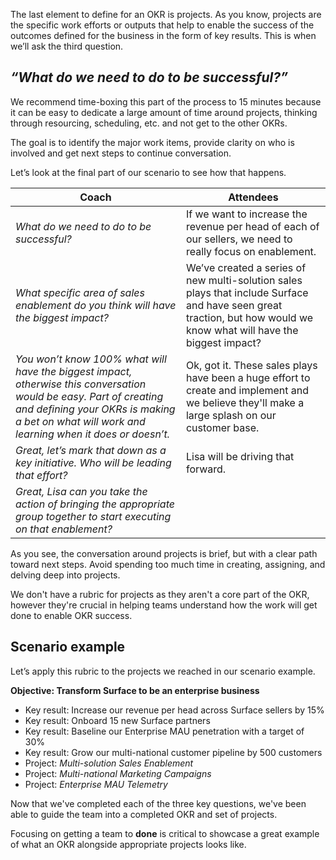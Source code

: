 The last element to define for an OKR is projects.  As you know, projects are the specific work efforts or outputs that help to enable the success of the outcomes defined for the business in the form of key results.  This is when we’ll ask the third question.

## *“What do we need to do to be successful?”*

We recommend time-boxing this part of the process to 15 minutes because it can be easy to dedicate a large amount of time around projects, thinking through resourcing, scheduling, etc. and not get to the other OKRs.

The goal is to identify the major work items, provide clarity on who is involved and get next steps to continue conversation.  

Let’s look at the final part of our scenario to see how that happens.

|Coach   |Attendees   |
|---------|---------|
| *What do we need to do to be successful?*|If we want to increase the revenue per head of each of our sellers, we need to really focus on enablement. | 
|*What specific area of sales enablement do you think will have the biggest impact?*| We’ve created a series of new multi-solution sales plays that include Surface and have seen great traction, but how would we know what will have the biggest impact?|
| *You won’t know 100% what will have the biggest impact, otherwise this conversation would be easy.   Part of creating and defining your OKRs is making a bet on what will work and learning when it does or doesn’t.* | Ok, got it.  These sales plays have been a huge effort to create and implement and we believe they'll make a large splash on our customer base.| 
|*Great, let’s mark that down as a key initiative.  Who will be leading that effort?* | Lisa will be driving that forward. |
|*Great, Lisa can you take the action of bringing the appropriate group together to start executing on that enablement?* | |

As you see, the conversation around projects is brief, but with a clear path toward next steps.  Avoid spending too much time in creating, assigning, and delving deep into projects.

We don't have a rubric for projects as they aren't a core part of the OKR, however they're crucial in helping teams understand how the work will get done to enable OKR success.

## Scenario example

Let’s apply this rubric to the projects we reached in our scenario example.

**Objective: Transform Surface to be an enterprise business** 

- Key result: Increase our revenue per head across Surface sellers by 15%
- Key result: Onboard 15 new Surface partners
- Key result: Baseline our Enterprise MAU penetration with a target of 30%
- Key result: Grow our multi-national customer pipeline by 500 customers
- Project: *Multi-solution Sales Enablement*
- Project: *Multi-national Marketing Campaigns*
- Project: *Enterprise MAU Telemetry*
  
Now that we've completed each of the three key questions, we've been able to guide the team into a completed OKR and set of projects.

Focusing on getting a team to **done** is critical to showcase a great example of what an OKR alongside appropriate projects looks like.